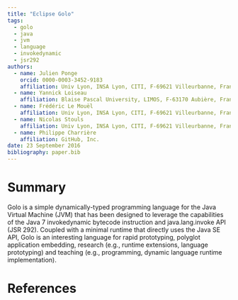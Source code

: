 ```yaml
---
title: "Eclipse Golo"
tags:
  - golo
  - java
  - jvm
  - language
  - invokedynamic
  - jsr292
authors:
  - name: Julien Ponge
    orcid: 0000-0003-3452-9183
    affiliation: Univ Lyon, INSA Lyon, CITI, F-69621 Villeurbanne, France
  - name: Yannick Loiseau
    affiliation: Blaise Pascal University, LIMOS, F-63170 Aubière, France
  - name: Frédéric Le Mouël
    affiliation: Univ Lyon, INSA Lyon, CITI, F-69621 Villeurbanne, France
  - name: Nicolas Stouls
    affiliation: Univ Lyon, INSA Lyon, CITI, F-69621 Villeurbanne, France
  - name: Philippe Charrière
    affiliation: GitHub, Inc.
date: 23 September 2016
bibliography: paper.bib
---
```


# Summary

Golo is a simple dynamically-typed programming language for the Java Virtual Machine (JVM) that has
been designed to leverage the capabilities of the Java 7 invokedynamic bytecode instruction and
java.lang.invoke API (JSR 292). Coupled with a minimal runtime that directly uses the Java SE API,
Golo is an interesting language for rapid prototyping, polyglot application embedding, research
(e.g., runtime extensions, language prototyping) and teaching (e.g., programming, dynamic language
runtime implementation).

# References
